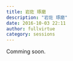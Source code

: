 ```yaml
---
title: 岩佐 琢磨
description: "岩佐 琢磨"
date: 2016-10-03 22:11
author: fullvirtue
category: sessions
---
```

Comming soon.
